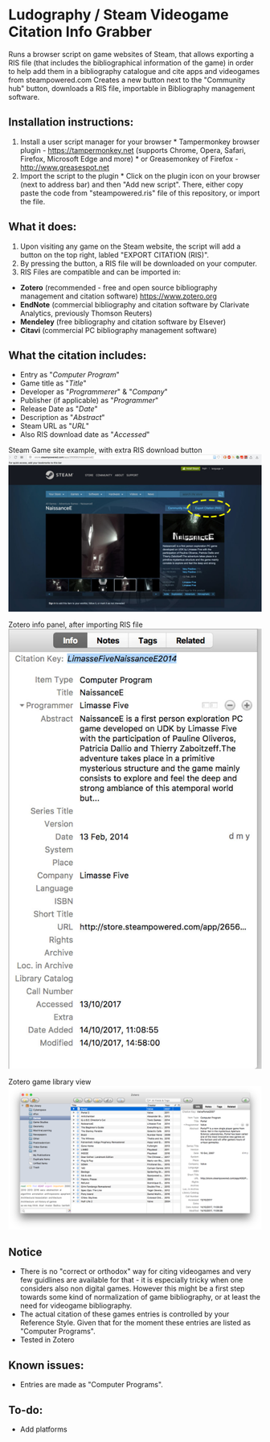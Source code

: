 # Ludography / Steam Videogame Citation Info Grabber
Runs a browser script on game websites of Steam, that allows exporting a RIS file (that includes the bibliographical information of the game) in order to help add them in a bibliography catalogue and cite apps and videogames from steampowered.com
Creates a new button next to the "Community hub" button, downloads a RIS file, importable in Bibliography management software.

## Installation instructions: 
  1. Install a user script manager for your browser 
    * Tampermonkey browser plugin - https://tampermonkey.net (supports Chrome, Opera, Safari, Firefox, Microsoft Edge and more) 
    * or Greasemonkey of Firefox - http://www.greasespot.net
  2. Import the script to the plugin
    * Click on the plugin icon on your browser (next to address bar) and then "Add new script". There, either copy paste the code from "steampowered.ris" file of this repository, or import the file.
    
## What it does: 
1. Upon visiting any game on the Steam website, the script will add a button on the top right, labled "EXPORT CITATION (RIS)". 
2. By pressing the button, a RIS file will be downloaded on your computer. 
3. RIS Files are compatible and can be imported in:
  * **Zotero** (recommended - free and open source bibliography management and citation software) https://www.zotero.org
  * **EndNote** (commercial bibliography and citation software by Clarivate Analytics, previously Thomson Reuters) 
  * **Mendeley** (free bibliography and citation software by Elsever) 
  * **Citavi** (commercial PC bibliography management software) 

## What the citation includes: 
  * Entry as "_Computer Program_"
  * Game title as "_Title_" 
  * Developer as "_Programmerer_" & "_Company_" 
  * Publisher (if applicable) as "_Programmer_" 
  * Release Date as "_Date_" 
  * Description as "_Abstract_"
  * Steam URL as "_URL_"
  * Also RIS download date as "_Accessed_" 
  
  
 Steam Game site example, with extra RIS download button
  ![Steam Game site example, with extra RIS download button](README_images/naissance_steam_s.jpg)
 
 Zotero info panel, after importing RIS file
  ![Steam Game site example, with extra RIS download button](README_images/naissance_zotero.jpg)
  
 Zotero game library view
  ![Zotero game library view](README_images/zotero_game_library.png)
  
## Notice 
* There is no "correct or orthodox" way for citing videogames and very few guidlines are available for that - it is especially tricky when one considers also non digital games. However this might be a first step towards some kind of normalization of game bibliography, or at least the need for videogame bibliography. 
* The actual citation of these games entries is controlled by your Reference Style. Given that for the moment these entries are listed as "Computer Programs".
* Tested in Zotero

## Known issues:
  * Entries are made as "Computer Programs". 
## To-do:
  * Add platforms
